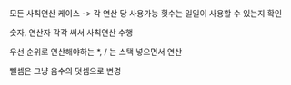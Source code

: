 모든 사칙연산 케이스 -> 각 연산 당 사용가능 횟수는 일일이 사용할 수 있는지 확인

숫자, 연산자 각각 써서 사칙연산 수행

우선 순위로 연산해야하는 *, / 는 스택 넣으면서 연산

뺄셈은 그냥 음수의 덧셈으로 변경
